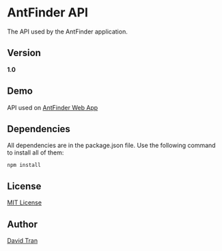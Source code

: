 # AntFinder API
The API used by the AntFinder application.

## Version
**1.0**

## Demo
API used on <a href="https://antfinder.herokuapp.com/" target="_blank">AntFinder Web App</a>

## Dependencies
All dependencies are in the package.json file. Use the following command to install all of them:

	npm install

## License
<a href="https://github.com/davidlamt/antfinder-api/blob/master/LICENSE" target="_blank">MIT License</a>

## Author
<a href="http://davidtranscend.com/" target="_blank">David Tran</a>
